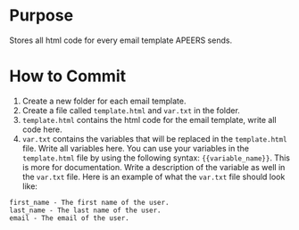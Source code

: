 # Purpose
Stores all html code for every email template APEERS sends.

# How to Commit
1. Create a new folder for each email template.
1. Create a file called `template.html` and `var.txt` in the folder.
1. `template.html` contains the html code for the email template, write all code here.
1. `var.txt` contains the variables that will be replaced in the `template.html` file. Write all variables here. You can use your variables in the `template.html` file by using the following syntax: `{{variable_name}}`. This is more for documentation. Write a description of the variable as well in the `var.txt` file. Here is an example of what the `var.txt` file should look like:
```
first_name - The first name of the user.
last_name - The last name of the user.
email - The email of the user.
```